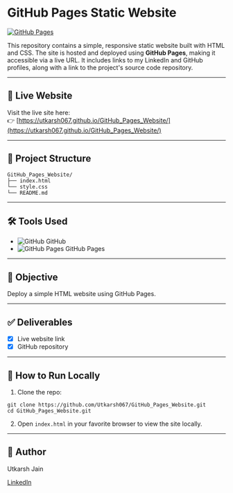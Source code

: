 # GitHub Pages Static Website

[![GitHub Pages](https://img.shields.io/badge/GitHub%20Pages-Online-brightgreen)](https://utkarsh067.github.io/GitHub_Pages_Website/)

This repository contains a simple, responsive static website built with HTML and CSS. The site is hosted and deployed using **GitHub Pages**, making it accessible via a live URL. It includes links to my LinkedIn and GitHub profiles, along with a link to the project's source code repository.

---

## 🚀 Live Website

Visit the live site here:  
👉 [https://utkarsh067.github.io/GitHub_Pages_Website/](https://utkarsh067.github.io/GitHub_Pages_Website/)

---

## 📁 Project Structure

```
GitHub_Pages_Website/
├── index.html
└── style.css
└── README.md
```

---

## 🛠️ Tools Used

- ![GitHub](https://img.shields.io/badge/-GitHub-black?logo=github&logoColor=white) GitHub  
- ![GitHub Pages](https://img.shields.io/badge/-GitHub%20Pages-blue?logo=githubpages) GitHub Pages

---

## 🎯 Objective

Deploy a simple HTML website using GitHub Pages.

---

## ✅ Deliverables

- [x] Live website link  
- [x] GitHub repository

---

## 📌 How to Run Locally

1. Clone the repo:  
```
git clone https://github.com/Utkarsh067/GitHub_Pages_Website.git
cd GitHub_Pages_Website.git
```

2. Open ```index.html``` in your favorite browser to view the site locally.

---

## 🧑 Author

Utkarsh Jain

[LinkedIn](https://www.linkedin.com/in/utkarsh-jain02/)
